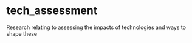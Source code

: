 # tech_assessment
Research relating to assessing the impacts of technologies and ways to shape these
